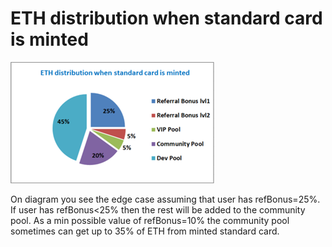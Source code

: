 # ETH distribution when standard card is minted

&#x20;![](../.gitbook/assets/image.png)

On diagram you see the edge case assuming that user has refBonus=25%. If user has refBonus<25% then the rest will be added to the community pool. As a min possible value of refBonus=10% the community pool sometimes can get up to 35% of ETH from minted standard card.
